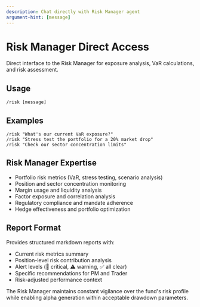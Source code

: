 ```yaml
---
description: Chat directly with Risk Manager agent
argument-hint: [message]
---
```


# Risk Manager Direct Access

Direct interface to the Risk Manager for exposure analysis, VaR calculations, and risk assessment.

## Usage
```
/risk [message]
```

## Examples
```
/risk "What's our current VaR exposure?"
/risk "Stress test the portfolio for a 20% market drop"
/risk "Check our sector concentration limits"
```

## Risk Manager Expertise
- Portfolio risk metrics (VaR, stress testing, scenario analysis)
- Position and sector concentration monitoring
- Margin usage and liquidity analysis
- Factor exposure and correlation analysis
- Regulatory compliance and mandate adherence
- Hedge effectiveness and portfolio optimization

## Report Format
Provides structured markdown reports with:
- Current risk metrics summary
- Position-level risk contribution analysis  
- Alert levels (🚨 critical, ⚠️ warning, ✅ all clear)
- Specific recommendations for PM and Trader
- Risk-adjusted performance context

The Risk Manager maintains constant vigilance over the fund's risk profile while enabling alpha generation within acceptable drawdown parameters.